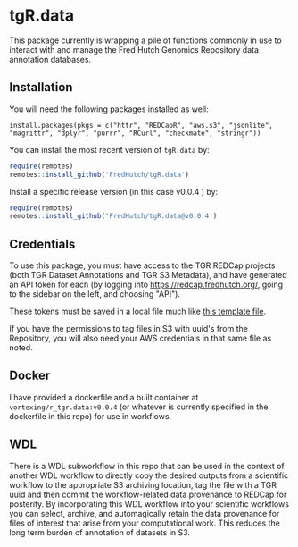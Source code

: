 # tgR.data

This package currently is wrapping a pile of functions commonly in use to interact with and manage the Fred Hutch Genomics Repository data annotation databases.    

## Installation

You will need the following packages installed as well:
```{r}
install.packages(pkgs = c("httr", "REDCapR", "aws.s3", "jsonlite", "magrittr", "dplyr", "purrr", "RCurl", "checkmate", "stringr"))
```

You can install the most recent version of `tgR.data` by:

```r
require(remotes)
remotes::install_github('FredHutch/tgR.data')
```

Install a specific release version (in this case v0.0.4 ) by:
```r
require(remotes)
remotes::install_github('FredHutch/tgR.data@v0.0.4')
```

## Credentials
To use this package, you must have access to the TGR REDCap projects (both TGR Dataset Annotations and TGR S3 Metadata), and have generated an API token for each (by logging into https://redcap.fredhutch.org/, going to the sidebar on the left, and choosing "API").  

These tokens must be saved in a local file much like [this template file](https://github.com/FredHutch/tgR.data/blob/main/requiredCredentials.R).  

If you have the permissions to tag files in S3 with uuid's from the Repository, you will also need your AWS credentials in that same file as noted.  


## Docker
I have provided a dockerfile and a built container at `vortexing/r_tgr.data:v0.0.4` (or whatever is currently specified in the dockerfile in this repo) for use in workflows. 

## WDL
There is a WDL subworkflow in this repo that can be used in the context of another WDL workflow to directly copy the desired outputs from a scientific workflow to the appropriate S3 archiving location, tag the file with a TGR uuid and then commit the workflow-related data provenance to REDCap for posterity.  By incorporating this WDL workflow into your scientific workflows you can select, archive, and automagically retain the data provenance for files of interest that arise from your computational work.  This reduces the long term burden of annotation of datasets in S3.  
